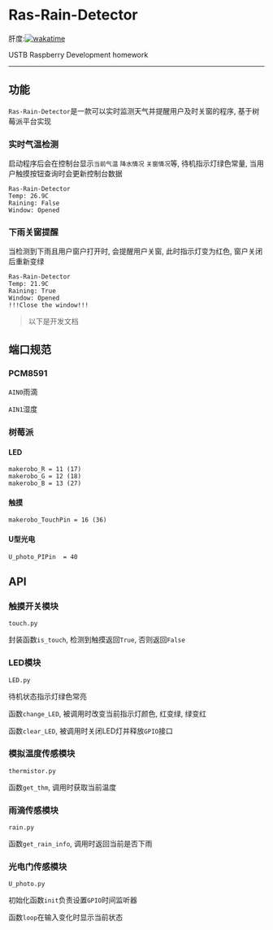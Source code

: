 # Ras-Rain-Detector

肝度:[![wakatime](https://wakatime.com/badge/user/b2ca97db-bce2-4b9b-8588-23c0de16890a/project/4abdce95-6975-4e73-ac71-6ba798d263ca.svg)](https://wakatime.com/badge/user/b2ca97db-bce2-4b9b-8588-23c0de16890a/project/4abdce95-6975-4e73-ac71-6ba798d263ca)

USTB Raspberry Development homework

----

## 功能

`Ras-Rain-Detector`是一款可以实时监测天气并提醒用户及时关窗的程序, 基于树莓派平台实现

### 实时气温检测

启动程序后会在控制台显示`当前气温` `降水情况` `关窗情况`等, 待机指示灯绿色常量, 当用户触摸按钮查询时会更新控制台数据

````
Ras-Rain-Detector
Temp: 26.9C
Raining: False
Window: Opened
````

### 下雨关窗提醒

当检测到下雨且用户窗户打开时, 会提醒用户关窗, 此时指示灯变为红色, 窗户关闭后重新变绿

```
Ras-Rain-Detector
Temp: 21.9C
Raining: True
Window: Opened
!!!Close the window!!!
```



> 以下是开发文档

##  端口规范

### PCM8591

`AIN0`雨滴

`AIN1`湿度

### 树莓派

#### LED

```
makerobo_R = 11 (17)
makerobo_G = 12 (18)
makerobo_B = 13 (27)
```

#### 触摸

```
makerobo_TouchPin = 16 (36)
```

#### U型光电

```
U_photo_PIPin  = 40
```

## API

### 触摸开关模块

`touch.py`

封装函数`is_touch`, 检测到触摸返回`True`, 否则返回`False`

### LED模块

`LED.py`

待机状态指示灯绿色常亮

函数`change_LED`, 被调用时改变当前指示灯颜色, 红变绿, 绿变红

函数`clear_LED`, 被调用时关闭LED灯并释放`GPIO`接口


### 模拟温度传感模块

`thermistor.py`

函数`get_thm`, 调用时获取当前温度

### 雨滴传感模块

`rain.py`

函数`get_rain_info`, 调用时返回当前是否下雨

### 光电门传感模块

`U_photo.py`

初始化函数`init`负责设置`GPIO`时间监听器

函数`loop`在输入变化时显示当前状态


